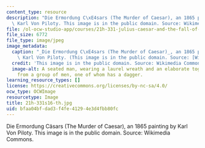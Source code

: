 ```yaml
---
content_type: resource
description: "Die Ermordung C\xE4sars (The Murder of Caesar), an 1865 painting by\
  \ Karl Von Piloty. This image is in the public domain. Source: Wikimedia Commons."
file: /ol-ocw-studio-app/courses/21h-331-julius-caesar-and-the-fall-of-the-roman-republic-spring-2016/bfaa04bfdad3f4fe41294e3d4fbb80fc_21h-331s16-th.jpg
file_size: 6772
file_type: image/jpeg
image_metadata:
  caption: "_Die Ermordung C\xE4sars (The Murder of Caesar)_, an 1865 painting by\
    \ Karl Von Piloty. (This image is in the public domain. Source: [Wikimedia Commons](https://commons.wikimedia.org/wiki/File:Karl_Theodor_von_Piloty_Murder_of_Caesar_1865.jpg).)"
  credit: 'This image is in the public domain. Source: Wikimedia Commons.'
  image-alt: A seated man, wearing a laurel wreath and an elaborate toga, recoils
    from a group of men, one of whom has a dagger.
learning_resource_types: []
license: https://creativecommons.org/licenses/by-nc-sa/4.0/
ocw_type: OCWImage
resourcetype: Image
title: 21h-331s16-th.jpg
uid: bfaa04bf-dad3-f4fe-4129-4e3d4fbb80fc
---
```

Die Ermordung Cäsars (The Murder of Caesar), an 1865 painting by Karl Von Piloty. This image is in the public domain. Source: Wikimedia Commons.